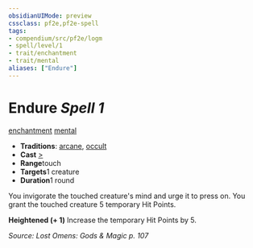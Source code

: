 ```yaml
---
obsidianUIMode: preview
cssclass: pf2e,pf2e-spell
tags:
- compendium/src/pf2e/logm
- spell/level/1
- trait/enchantment
- trait/mental
aliases: ["Endure"]
---
```

# Endure *Spell 1*   
[enchantment](../../Rules/traits/enchantment.md)  [mental](../../Rules/traits/mental.md)  

- **Traditions**: [arcane](../../Rules/traits/arcane.md), [occult](../../Rules/traits/occult.md)
- **Cast** [>](../../Rules/core-rulebook/chapter-9-playing-the-game.md#Actions "Single Action") 
- **Range**touch
- **Targets**1 creature
- **Duration**1 round

You invigorate the touched creature's mind and urge it to press on. You grant the touched creature 5 temporary Hit Points.

**Heightened (+ 1)** Increase the temporary Hit Points by 5.

*Source: Lost Omens: Gods & Magic p. 107*
